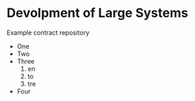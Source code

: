 # Devolpment of Large Systems

Example contract repository

* One
* Two
* Three
  1. en
  2. to
  3. tre
* Four	
